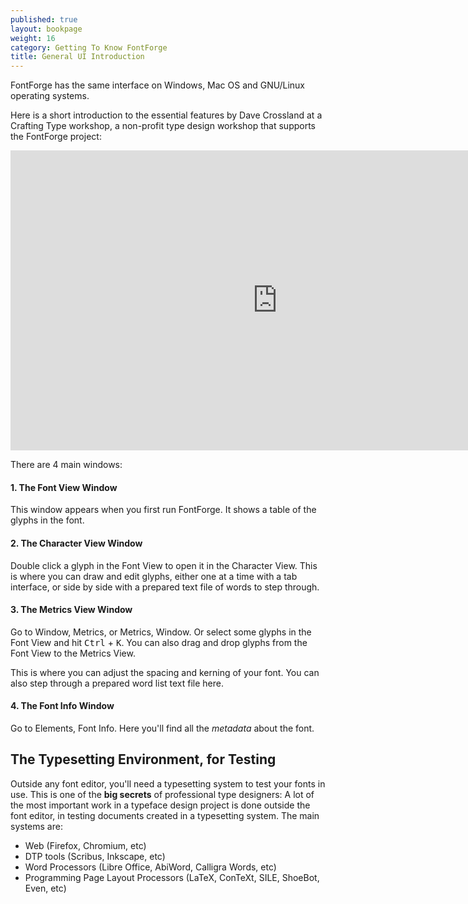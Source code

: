 ```yaml
---
published: true
layout: bookpage
weight: 16
category: Getting To Know FontForge
title: General UI Introduction
---
```


FontForge has the same interface on Windows, Mac OS and GNU/Linux operating systems.

Here is a short introduction to the essential features by Dave Crossland at a Crafting Type workshop, a non-profit type design workshop that supports the FontForge project:

<iframe width="853" height="480" src="https://www.youtube-nocookie.com/embed/_EhwHL1aloI?rel=0&amp;showinfo=0&t=1m55s" frameborder="0" allowfullscreen></iframe>

There are 4 main windows:

#### 1. The Font View Window

This window appears when you first run FontForge.
It shows a table of the glyphs in the font.

#### 2. The Character View Window

Double click a glyph in the Font View to open it in the Character View.
This is where you can draw and edit glyphs, either one at a time with a tab interface, or side by side with a prepared text file of words to step through.

#### 3. The Metrics View Window

Go to Window, Metrics, or Metrics, Window.
Or select some glyphs in the Font View and hit <kbd>Ctrl</kbd> + <kbd>K</kbd>.
You can also drag and drop glyphs from the Font View to the Metrics View.

This is where you can adjust the spacing and kerning of your font.
You can also step through a prepared word list text file here.

#### 4. The Font Info Window

Go to Elements, Font Info.
Here you'll find all the _metadata_ about the font.

## The Typesetting Environment, for Testing

Outside any font editor, you'll need a typesetting system to test your fonts in use.
This is one of the **big secrets** of professional type designers:
A lot of the most important work in a typeface design project is done outside the font editor, in testing documents created in a typesetting system.
The main systems are:

* Web (Firefox, Chromium, etc)
* DTP tools (Scribus, Inkscape, etc)
* Word Processors (Libre Office, AbiWord, Calligra Words, etc)
* Programming Page Layout Processors (LaTeX, ConTeXt, SILE, ShoeBot, Even, etc)
